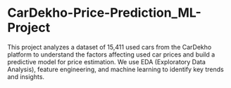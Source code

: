 # CarDekho-Price-Prediction_ML-Project
This project analyzes a dataset of 15,411 used cars from the CarDekho platform to understand the factors affecting used car prices and build a predictive model for price estimation.  We use EDA (Exploratory Data Analysis), feature engineering, and machine learning to identify key trends and insights.
